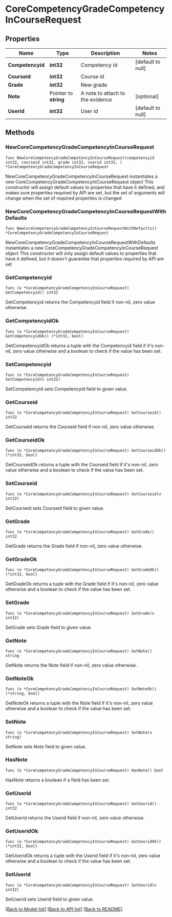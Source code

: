 # CoreCompetencyGradeCompetencyInCourseRequest

## Properties

Name | Type | Description | Notes
------------ | ------------- | ------------- | -------------
**Competencyid** | **int32** | Competency id | [default to null]
**Courseid** | **int32** | Course id | 
**Grade** | **int32** | New grade | 
**Note** | Pointer to **string** | A note to attach to the evidence | [optional] 
**Userid** | **int32** | User id | [default to null]

## Methods

### NewCoreCompetencyGradeCompetencyInCourseRequest

`func NewCoreCompetencyGradeCompetencyInCourseRequest(competencyid int32, courseid int32, grade int32, userid int32, ) *CoreCompetencyGradeCompetencyInCourseRequest`

NewCoreCompetencyGradeCompetencyInCourseRequest instantiates a new CoreCompetencyGradeCompetencyInCourseRequest object
This constructor will assign default values to properties that have it defined,
and makes sure properties required by API are set, but the set of arguments
will change when the set of required properties is changed

### NewCoreCompetencyGradeCompetencyInCourseRequestWithDefaults

`func NewCoreCompetencyGradeCompetencyInCourseRequestWithDefaults() *CoreCompetencyGradeCompetencyInCourseRequest`

NewCoreCompetencyGradeCompetencyInCourseRequestWithDefaults instantiates a new CoreCompetencyGradeCompetencyInCourseRequest object
This constructor will only assign default values to properties that have it defined,
but it doesn't guarantee that properties required by API are set

### GetCompetencyid

`func (o *CoreCompetencyGradeCompetencyInCourseRequest) GetCompetencyid() int32`

GetCompetencyid returns the Competencyid field if non-nil, zero value otherwise.

### GetCompetencyidOk

`func (o *CoreCompetencyGradeCompetencyInCourseRequest) GetCompetencyidOk() (*int32, bool)`

GetCompetencyidOk returns a tuple with the Competencyid field if it's non-nil, zero value otherwise
and a boolean to check if the value has been set.

### SetCompetencyid

`func (o *CoreCompetencyGradeCompetencyInCourseRequest) SetCompetencyid(v int32)`

SetCompetencyid sets Competencyid field to given value.


### GetCourseid

`func (o *CoreCompetencyGradeCompetencyInCourseRequest) GetCourseid() int32`

GetCourseid returns the Courseid field if non-nil, zero value otherwise.

### GetCourseidOk

`func (o *CoreCompetencyGradeCompetencyInCourseRequest) GetCourseidOk() (*int32, bool)`

GetCourseidOk returns a tuple with the Courseid field if it's non-nil, zero value otherwise
and a boolean to check if the value has been set.

### SetCourseid

`func (o *CoreCompetencyGradeCompetencyInCourseRequest) SetCourseid(v int32)`

SetCourseid sets Courseid field to given value.


### GetGrade

`func (o *CoreCompetencyGradeCompetencyInCourseRequest) GetGrade() int32`

GetGrade returns the Grade field if non-nil, zero value otherwise.

### GetGradeOk

`func (o *CoreCompetencyGradeCompetencyInCourseRequest) GetGradeOk() (*int32, bool)`

GetGradeOk returns a tuple with the Grade field if it's non-nil, zero value otherwise
and a boolean to check if the value has been set.

### SetGrade

`func (o *CoreCompetencyGradeCompetencyInCourseRequest) SetGrade(v int32)`

SetGrade sets Grade field to given value.


### GetNote

`func (o *CoreCompetencyGradeCompetencyInCourseRequest) GetNote() string`

GetNote returns the Note field if non-nil, zero value otherwise.

### GetNoteOk

`func (o *CoreCompetencyGradeCompetencyInCourseRequest) GetNoteOk() (*string, bool)`

GetNoteOk returns a tuple with the Note field if it's non-nil, zero value otherwise
and a boolean to check if the value has been set.

### SetNote

`func (o *CoreCompetencyGradeCompetencyInCourseRequest) SetNote(v string)`

SetNote sets Note field to given value.

### HasNote

`func (o *CoreCompetencyGradeCompetencyInCourseRequest) HasNote() bool`

HasNote returns a boolean if a field has been set.

### GetUserid

`func (o *CoreCompetencyGradeCompetencyInCourseRequest) GetUserid() int32`

GetUserid returns the Userid field if non-nil, zero value otherwise.

### GetUseridOk

`func (o *CoreCompetencyGradeCompetencyInCourseRequest) GetUseridOk() (*int32, bool)`

GetUseridOk returns a tuple with the Userid field if it's non-nil, zero value otherwise
and a boolean to check if the value has been set.

### SetUserid

`func (o *CoreCompetencyGradeCompetencyInCourseRequest) SetUserid(v int32)`

SetUserid sets Userid field to given value.



[[Back to Model list]](../README.md#documentation-for-models) [[Back to API list]](../README.md#documentation-for-api-endpoints) [[Back to README]](../README.md)


